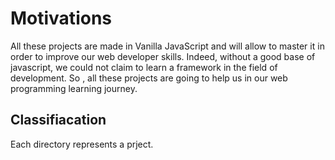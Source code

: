 # Motivations
All these projects are made in Vanilla JavaScript and will allow to master it in order to improve our web developer skills. Indeed, without a good base of javascript, we could not claim to learn a framework in the field of development. So , all these projects are going to help us in our web programming learning journey.

## Classifiacation
Each directory represents a prject.